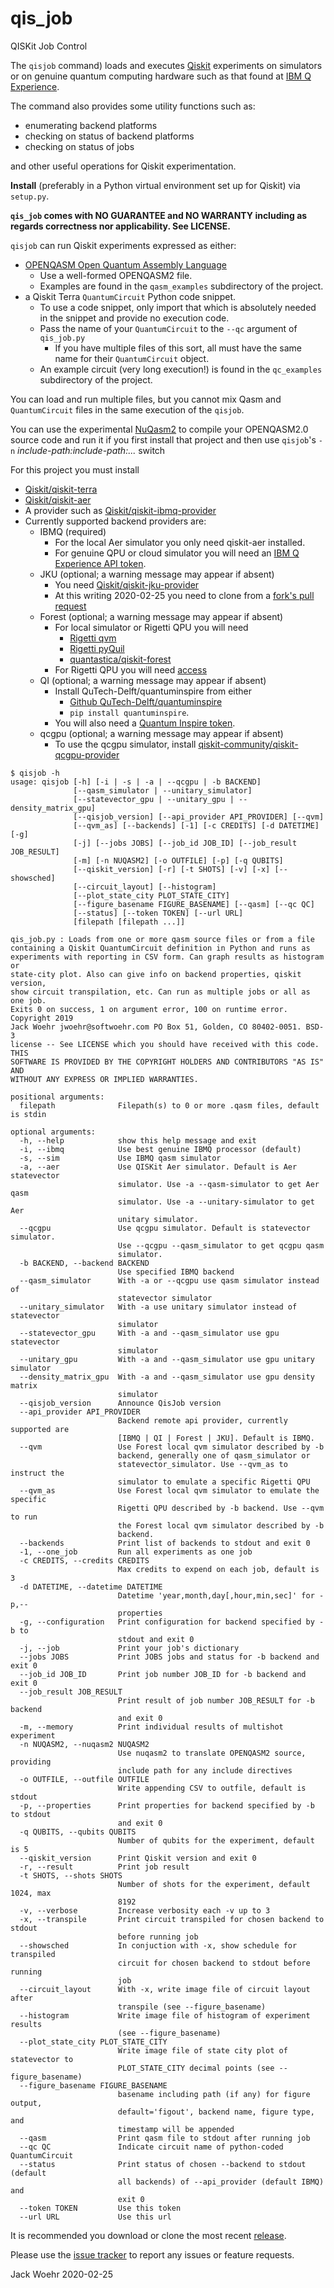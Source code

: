 # qis_job
QISKit Job Control

The `qisjob` command) loads and executes [Qiskit](https://qiskit.org) experiments on simulators or on genuine quantum computing hardware such as that found at [IBM Q Experience](https://quantum-computing.ibm.com).

The command also provides some utility functions such as:

* enumerating backend platforms
* checking on status of backend platforms
* checking on status of jobs

and other useful operations for Qiskit experimentation.

**Install** (preferably in a Python virtual environment set up for Qiskit) via `setup.py`.

**`qis_job` comes with NO GUARANTEE and NO WARRANTY including as regards correctness nor applicability. See LICENSE.**

`qisjob` can run Qiskit experiments expressed as either:
* [OPENQASM Open Quantum Assembly Language](https://arxiv.org/abs/1707.03429)
  * Use a well-formed OPENQASM2 file.
  * Examples are found in the `qasm_examples` subdirectory of the project.
* a Qiskit Terra `QuantumCircuit` Python code snippet.
  * To use a code snippet, only import that which is absolutely needed in the snippet and provide no execution code.
  * Pass the name of your `QuantumCircuit` to the `--qc` argument of `qis_job.py`
    * If you have multiple files of this sort, all must have the same name for their `QuantumCircuit` object.
  * An example circuit (very long execution!) is found in the `qc_examples` subdirectory of the project.
  
You can load and run multiple files, but you cannot mix Qasm and `QuantumCircuit` files in the same execution of the `qisjob`.

You can use the experimental [NuQasm2](https://github.com/jwoehr/nuqasm2) to compile your OPENQASM2.0 source code and run it if you first install that project and then use `qisjob`'s `-n` _include-path:include-path:..._ switch

For this project you must install
* [Qiskit/qiskit-terra](https://github.com/Qiskit/qiskit-terra)
* [Qiskit/qiskit-aer](https://github.com/Qiskit/qiskit-aer)
* A provider such as [Qiskit/qiskit-ibmq-provider](https://github.com/Qiskit/qiskit-ibmq-provider)
* Currently supported backend providers are:
  * IBMQ (required)
    * For the local Aer simulator you only need qiskit-aer installed.
    * For genuine QPU or cloud simulator you will need an [IBM Q Experience API token](https://quantum-computing.ibm.com/account).
  * JKU (optional; a warning message may appear if absent)
  	* You need [Qiskit/qiskit-jku-provider](https://github.com/Qiskit/qiskit-jku-provider)
  	* At this writing 2020-02-25 you need to clone from a [fork's pull request](https://github.com/HartwigB/qiskit-jku-provider/tree/clean_history)
  * Forest (optional; a warning message may appear if absent)
    * For local simulator or Rigetti QPU you will need
      * [Rigetti qvm](https://github.com/rigetti/qvm)
      * [Rigetti pyQuil](https://github.com/rigetti/pyquil)
      * [quantastica/qiskit-forest](https://github.com/quantastica/qiskit-forest)
    * For Rigetti QPU you will need [access](https://qcs.rigetti.com/request-access)
  * QI  (optional; a warning message may appear if absent)
    * Install QuTech-Delft/quantuminspire from either
      * [Github QuTech-Delft/quantuminspire](https://github.com/QuTech-Delft/quantuminspire)
      * `pip install quantuminspire`.
    * You will also need a [Quantum Inspire token](https://www.quantum-inspire.com/account).
  * qcgpu (optional; a warning message may appear if absent)
    * To use the qcgpu simulator, install [qiskit-community/qiskit-qcgpu-provider](https://github.com/qiskit-community/qiskit-qcgpu-provider)


```
$ qisjob -h
usage: qisjob [-h] [-i | -s | -a | --qcgpu | -b BACKEND]
              [--qasm_simulator | --unitary_simulator]
              [--statevector_gpu | --unitary_gpu | --density_matrix_gpu]
              [--qisjob_version] [--api_provider API_PROVIDER] [--qvm]
              [--qvm_as] [--backends] [-1] [-c CREDITS] [-d DATETIME] [-g]
              [-j] [--jobs JOBS] [--job_id JOB_ID] [--job_result JOB_RESULT]
              [-m] [-n NUQASM2] [-o OUTFILE] [-p] [-q QUBITS]
              [--qiskit_version] [-r] [-t SHOTS] [-v] [-x] [--showsched]
              [--circuit_layout] [--histogram]
              [--plot_state_city PLOT_STATE_CITY]
              [--figure_basename FIGURE_BASENAME] [--qasm] [--qc QC]
              [--status] [--token TOKEN] [--url URL]
              [filepath [filepath ...]]

qis_job.py : Loads from one or more qasm source files or from a file
containing a Qiskit QuantumCircuit definition in Python and runs as
experiments with reporting in CSV form. Can graph results as histogram or
state-city plot. Also can give info on backend properties, qiskit version,
show circuit transpilation, etc. Can run as multiple jobs or all as one job.
Exits 0 on success, 1 on argument error, 100 on runtime error. Copyright 2019
Jack Woehr jwoehr@softwoehr.com PO Box 51, Golden, CO 80402-0051. BSD-3
license -- See LICENSE which you should have received with this code. THIS
SOFTWARE IS PROVIDED BY THE COPYRIGHT HOLDERS AND CONTRIBUTORS "AS IS" AND
WITHOUT ANY EXPRESS OR IMPLIED WARRANTIES.

positional arguments:
  filepath              Filepath(s) to 0 or more .qasm files, default is stdin

optional arguments:
  -h, --help            show this help message and exit
  -i, --ibmq            Use best genuine IBMQ processor (default)
  -s, --sim             Use IBMQ qasm simulator
  -a, --aer             Use QISKit Aer simulator. Default is Aer statevector
                        simulator. Use -a --qasm-simulator to get Aer qasm
                        simulator. Use -a --unitary-simulator to get Aer
                        unitary simulator.
  --qcgpu               Use qcgpu simulator. Default is statevector simulator.
                        Use --qcgpu --qasm_simulator to get qcgpu qasm
                        simulator.
  -b BACKEND, --backend BACKEND
                        Use specified IBMQ backend
  --qasm_simulator      With -a or --qcgpu use qasm simulator instead of
                        statevector simulator
  --unitary_simulator   With -a use unitary simulator instead of statevector
                        simulator
  --statevector_gpu     With -a and --qasm_simulator use gpu statevector
                        simulator
  --unitary_gpu         With -a and --qasm_simulator use gpu unitary simulator
  --density_matrix_gpu  With -a and --qasm_simulator use gpu density matrix
                        simulator
  --qisjob_version      Announce QisJob version
  --api_provider API_PROVIDER
                        Backend remote api provider, currently supported are
                        [IBMQ | QI | Forest | JKU]. Default is IBMQ.
  --qvm                 Use Forest local qvm simulator described by -b
                        backend, generally one of qasm_simulator or
                        statevector_simulator. Use --qvm_as to instruct the
                        simulator to emulate a specific Rigetti QPU
  --qvm_as              Use Forest local qvm simulator to emulate the specific
                        Rigetti QPU described by -b backend. Use --qvm to run
                        the Forest local qvm simulator described by -b
                        backend.
  --backends            Print list of backends to stdout and exit 0
  -1, --one_job         Run all experiments as one job
  -c CREDITS, --credits CREDITS
                        Max credits to expend on each job, default is 3
  -d DATETIME, --datetime DATETIME
                        Datetime 'year,month,day[,hour,min,sec]' for -p,--
                        properties
  -g, --configuration   Print configuration for backend specified by -b to
                        stdout and exit 0
  -j, --job             Print your job's dictionary
  --jobs JOBS           Print JOBS jobs and status for -b backend and exit 0
  --job_id JOB_ID       Print job number JOB_ID for -b backend and exit 0
  --job_result JOB_RESULT
                        Print result of job number JOB_RESULT for -b backend
                        and exit 0
  -m, --memory          Print individual results of multishot experiment
  -n NUQASM2, --nuqasm2 NUQASM2
                        Use nuqasm2 to translate OPENQASM2 source, providing
                        include path for any include directives
  -o OUTFILE, --outfile OUTFILE
                        Write appending CSV to outfile, default is stdout
  -p, --properties      Print properties for backend specified by -b to stdout
                        and exit 0
  -q QUBITS, --qubits QUBITS
                        Number of qubits for the experiment, default is 5
  --qiskit_version      Print Qiskit version and exit 0
  -r, --result          Print job result
  -t SHOTS, --shots SHOTS
                        Number of shots for the experiment, default 1024, max
                        8192
  -v, --verbose         Increase verbosity each -v up to 3
  -x, --transpile       Print circuit transpiled for chosen backend to stdout
                        before running job
  --showsched           In conjuction with -x, show schedule for transpiled
                        circuit for chosen backend to stdout before running
                        job
  --circuit_layout      With -x, write image file of circuit layout after
                        transpile (see --figure_basename)
  --histogram           Write image file of histogram of experiment results
                        (see --figure_basename)
  --plot_state_city PLOT_STATE_CITY
                        Write image file of state city plot of statevector to
                        PLOT_STATE_CITY decimal points (see --figure_basename)
  --figure_basename FIGURE_BASENAME
                        basename including path (if any) for figure output,
                        default='figout', backend name, figure type, and
                        timestamp will be appended
  --qasm                Print qasm file to stdout after running job
  --qc QC               Indicate circuit name of python-coded QuantumCircuit
  --status              Print status of chosen --backend to stdout (default
                        all backends) of --api_provider (default IBMQ) and
                        exit 0
  --token TOKEN         Use this token
  --url URL             Use this url
```

It is recommended you download or clone the most recent [release](https://github.com/jwoehr/qis_job/releases).

Please use the [issue tracker](https://github.com/jwoehr/qis_job/issues) to report any issues or feature requests.

Jack Woehr 2020-02-25
